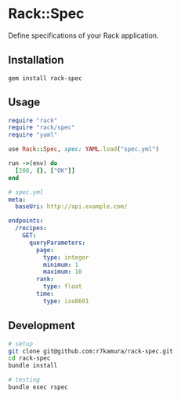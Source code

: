 # Rack::Spec
Define specifications of your Rack application.

## Installation
```
gem install rack-spec
```

## Usage
```ruby
require "rack"
require "rack/spec"
require "yaml"

use Rack::Spec, spec: YAML.load("spec.yml")

run ->(env) do
  [200, {}, ["OK"]]
end
```

```yaml
# spec.yml
meta:
  baseUri: http://api.example.com/

endpoints:
  /recipes:
    GET:
      queryParameters:
        page:
          type: integer
          minimum: 1
          maximum: 10
        rank:
          type: float
        time:
          type: iso8601
```

## Development
```sh
# setup
git clone git@github.com:r7kamura/rack-spec.git
cd rack-spec
bundle install

# testing
bundle exec rspec
```
